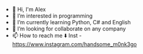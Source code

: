 - 👋 Hi, I'm Alex
- 👀 I’m interested in programming
- 🌱 I’m currently learning Python, C# and English
- 💞️ I’m looking for collaborate on any company
- 📫 How to reach me ⬇️
Inst - https://www.instagram.com/handsome_m0nk3go

<!---
sanUAman/sanUAman is a ✨ special ✨ repository because its `README.md` (this file) appears on your GitHub profile.
You can click the Preview link to take a look at your changes.
--->

